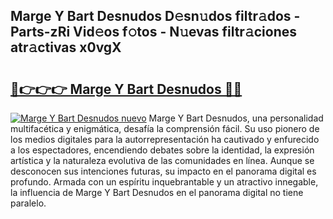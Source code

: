 ## Marge Y Bart Desnudos D𝚎sn𝚞dos filtr𝚊dos - Parts-zRi Vid𝚎os f𝚘tos - N𝚞evas filtr𝚊ciones atr𝚊ctivas x0vgX

# <h2><a href="http://mbaiio.tromn.icu/?c=Marge+Y+Bart+Desnudos">🔗👉👉👉 Marge Y Bart Desnudos 🔗🔗</a></h2>

[![Marge Y Bart Desnudos nuevo](https://i.imgur.com/pEAQMta.gif)](http://mbaiio.tromn.icu/?c=Marge+Y+Bart+Desnudos)
Marge Y Bart Desnudos, una personalidad multifacética y enigmática, desafía la comprensión fácil. Su uso pionero de los medios digitales para la autorrepresentación ha cautivado y enfurecido a los espectadores, encendiendo debates sobre la identidad, la expresión artística y la naturaleza evolutiva de las comunidades en línea. Aunque se desconocen sus intenciones futuras, su impacto en el panorama digital es profundo. Armada con un espíritu inquebrantable y un atractivo innegable, la influencia de Marge Y Bart Desnudos en el panorama digital no tiene paralelo.
